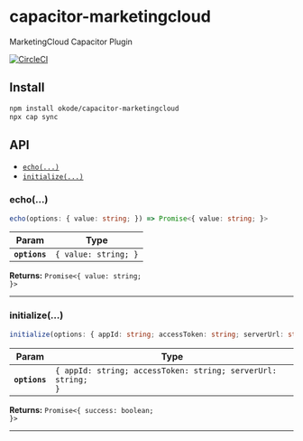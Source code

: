 # capacitor-marketingcloud

MarketingCloud Capacitor Plugin

[![CircleCI](https://circleci.com/gh/okode/capacitor-marketingcloud/tree/main.svg?style=svg)](https://circleci.com/gh/okode/capacitor-marketingcloud/tree/main)

## Install

```bash
npm install okode/capacitor-marketingcloud
npx cap sync
```

## API

<docgen-index>

* [`echo(...)`](#echo)
* [`initialize(...)`](#initialize)

</docgen-index>

<docgen-api>
<!--Update the source file JSDoc comments and rerun docgen to update the docs below-->

### echo(...)

```typescript
echo(options: { value: string; }) => Promise<{ value: string; }>
```

| Param         | Type                            |
| ------------- | ------------------------------- |
| **`options`** | <code>{ value: string; }</code> |

**Returns:** <code>Promise&lt;{ value: string; }&gt;</code>

--------------------


### initialize(...)

```typescript
initialize(options: { appId: string; accessToken: string; serverUrl: string; }) => Promise<{ success: boolean; }>
```

| Param         | Type                                                                    |
| ------------- | ----------------------------------------------------------------------- |
| **`options`** | <code>{ appId: string; accessToken: string; serverUrl: string; }</code> |

**Returns:** <code>Promise&lt;{ success: boolean; }&gt;</code>

--------------------

</docgen-api>
